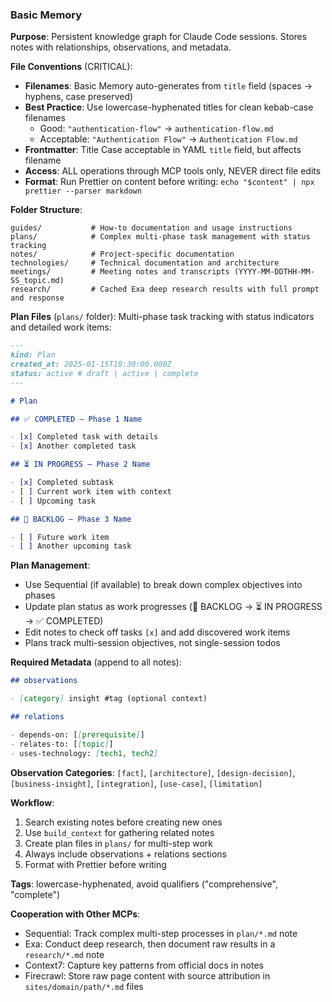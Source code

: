 ### Basic Memory

**Purpose**: Persistent knowledge graph for Claude Code sessions. Stores notes with relationships, observations, and metadata.

**File Conventions** (CRITICAL):

- **Filenames**: Basic Memory auto-generates from `title` field (spaces → hyphens, case preserved)
- **Best Practice**: Use lowercase-hyphenated titles for clean kebab-case filenames
  - Good: `"authentication-flow"` → `authentication-flow.md`
  - Acceptable: `"Authentication Flow"` → `Authentication Flow.md`
- **Frontmatter**: Title Case acceptable in YAML `title` field, but affects filename
- **Access**: ALL operations through MCP tools only, NEVER direct file edits
- **Format**: Run Prettier on content before writing: `echo "$content" | npx prettier --parser markdown`

**Folder Structure**:

```
guides/           # How-to documentation and usage instructions
plans/            # Complex multi-phase task management with status tracking
notes/            # Project-specific documentation
technologies/     # Technical documentation and architecture
meetings/         # Meeting notes and transcripts (YYYY-MM-DDTHH-MM-SS_topic.md)
research/         # Cached Exa deep research results with full prompt and response
```

**Plan Files** (`plans/` folder):
Multi-phase task tracking with status indicators and detailed work items:

```markdown
---
kind: Plan
created_at: 2025-01-15T10:30:00.000Z
status: active # draft | active | complete
---

# Plan

## ✅ COMPLETED — Phase 1 Name

- [x] Completed task with details
- [x] Another completed task

## ⏳ IN PROGRESS — Phase 2 Name

- [x] Completed subtask
- [ ] Current work item with context
- [ ] Upcoming task

## 📌 BACKLOG — Phase 3 Name

- [ ] Future work item
- [ ] Another upcoming task
```

**Plan Management**:

- Use Sequential (if available) to break down complex objectives into phases
- Update plan status as work progresses (📌 BACKLOG → ⏳ IN PROGRESS → ✅ COMPLETED)
- Edit notes to check off tasks `[x]` and add discovered work items
- Plans track multi-session objectives, not single-session todos

**Required Metadata** (append to all notes):

```markdown
## observations

- [category] insight #tag (optional context)

## relations

- depends-on: [[prerequisite]]
- relates-to: [[topic]]
- uses-technology: [tech1, tech2]
```

**Observation Categories**: `[fact]`, `[architecture]`, `[design-decision]`, `[business-insight]`, `[integration]`, `[use-case]`, `[limitation]`

**Workflow**:

1. Search existing notes before creating new ones
2. Use `build_context` for gathering related notes
3. Create plan files in `plans/` for multi-step work
4. Always include observations + relations sections
5. Format with Prettier before writing

**Tags**: lowercase-hyphenated, avoid qualifiers ("comprehensive", "complete")

**Cooperation with Other MCPs**:

- Sequential: Track complex multi-step processes in `plan/*.md` note
- Exa: Conduct deep research, then document raw results in a `research/*.md` note
- Context7: Capture key patterns from official docs in notes
- Firecrawl: Store raw page content with source attribution in `sites/domain/path/*.md` files
